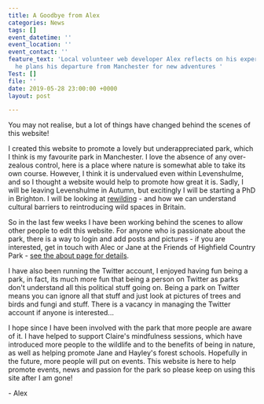 ```yaml
---
title: A Goodbye from Alex
categories: News
tags: []
event_datetime: ''
event_location: ''
event_contact: ''
feature_text: 'Local volunteer web developer Alex reflects on his experiences, as
  he plans his departure from Manchester for new adventures '
Test: []
file: ''
date: 2019-05-28 23:00:00 +0000
layout: post

---
```

You may not realise, but a lot of things have changed behind the scenes of this website!



I created this website to promote a lovely but underappreciated park, which I think is my favourite park in Manchester. I love the absence of any over-zealous control, here is a place where nature is somewhat able to take its own course. However, I think it is undervalued even within Levenshulme, and so I thought a website would help to promote how great it is. Sadly, I will be leaving Levenshulme in Autumn, but excitingly I will be starting a PhD in Brighton. I will be looking at [rewilding](https://www.rewildingbritain.org.uk/) - and how we can understand cultural barriers to reintroducing wild spaces in Britain.

So in the last few weeks I have been working behind the scenes to allow other people to edit this website. For anyone who is passionate about the park, there is a way to login and add posts and pictures - if you are interested, get in touch with Alec or Jane at the Friends of Highfield Country Park - [see the about page for details](/about).

I have also been running the Twitter account, I enjoyed having fun being a park, in fact, its much more fun that being a person on Twitter as parks don't understand all this political stuff going on. Being a park on Twitter means you can ignore all that stuff and just look at pictures of trees and birds and fungi and stuff. There is a vacancy in managing the Twitter account if anyone is interested...

I hope since I have been involved with the park that more people are aware of it. I have helped to support Claire's mindfulness sessions, which have introduced more people to the wildlife and to the benefits of being in nature, as well as helping promote Jane and Hayley's forest schools. Hopefully in the future, more people will put on events. This website is here to help promote events, news and passion for the park so please keep on using this site after I am gone!

\- Alex
